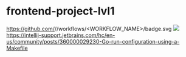 # frontend-project-lvl1
https://github.com/<OWNER>/<REPOSITORY>/workflows/<WORKFLOW_NAME>/badge.svg
<a href="https://codeclimate.com/github/codeclimate/codeclimate/maintainability"><img src="https://api.codeclimate.com/v1/badges/a99a88d28ad37a79dbf6/maintainability" /></a><br>
https://intellij-support.jetbrains.com/hc/en-us/community/posts/360000029230-Go-run-configuration-using-a-Makefile

